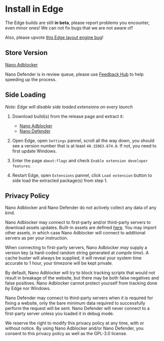 # Install in Edge

The Edge builds are still **in beta**, please report problems you encounter,
even minor ones! We can not fix bugs that we are not aware of!

Also, please upvote
[this Edge layout engine bug](https://developer.microsoft.com/en-us/microsoft-edge/platform/issues/17473318/)!

## Store Version

[Nano Adblocker](https://www.microsoft.com/store/productId/9NSXDX2TDB3V)

Nano Defender is in review queue, please use
[Feedback Hub](https://aka.ms/extension-request) to help speeding up the
process.

## Side Loading

*Note: Edge will disable side loaded extensions on every launch*

1. Download build(s) from the release page and extract it:
    - [Nano Adblocker](https://github.com/NanoAdblocker/NanoCore/releases)
    - [Nano Defender](https://github.com/jspenguin2017/uBlockProtector/releases)

2. Open Edge, open `Settings` pannel, scroll all the way down, you should see
   a version number that is at least `40.15063.674.0`. If not, you need to
   first update Windows. 

3. Enter the page `about:flags` and check `Enable extension developer features`.

4. Restart Edge, open `Extensions` pannel, click `Load extension` button to side
   load the extracted package(s) from step 1.

## Privacy Policy

Nano Adblocker and Nano Defender do not actively collect any data of any kind.

Nano Adblocker may connect to first-party and/or third-party servers to download
assets updates. Built-in assets are defined [here](/assets/assets.json). You
may import other assets, in which case Nano Adblocker will connect to
additional servers as per your instruction.

When connecting to first-party servers, Nano Adblocker *may* supply a version
key (a hard-coded random string generated at *compile time*). A cache buster
will always be supplied, it will reveal your system time accurate to 1 hour,
your timezone will be kept private.

By default, Nano Adblocker will *try* to block tracking scripts that would not
result in breakage of the website, but there may be both false negatives and
false positives. Nano Adblocker cannot protect yourself from tracking done by
Edge nor Windows.

Nano Defender may connect to third-party servers when it is required for fixing
a website, only the bare minimum data required to successfully perform the
request will be sent. Nano Defender will never connect to a first-party server
unless you loaded it in debug mode.

We reserve the right to modify this privacy policy at any time, with or without
notice. By using Nano Adblocker and/or Nano Defender, you consent to this
privacy policy as well as the GPL-3.0 license.

